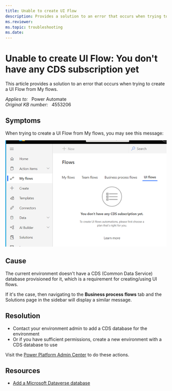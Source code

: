 ```yaml
---
title: Unable to create UI Flow
description: Provides a solution to an error that occurs when trying to create a UI Flow from My flows.
ms.reviewer: 
ms.topic: troubleshooting
ms.date: 
---
```

# Unable to create UI Flow: You don't have any CDS subscription yet

This article provides a solution to an error that occurs when trying to create a UI Flow from My flows.

_Applies to:_ &nbsp; Power Automate  
_Original KB number:_ &nbsp; 4553206

## Symptoms

When trying to create a UI Flow from My flows, you may see this message:

![Error when creating a UI Flow from My flows](./media/unable-create-ui-flow/error-occur-ui-flows.png)

## Cause

The current environment doesn't have a CDS (Common Data Service) database provisioned for it, which is a requirement for creating/using UI flows.

If it's the case, then navigating to the **Business process flows** tab and the Solutions page in the sidebar will display a similar message.

## Resolution

- Contact your environment admin to add a CDS database for the environment
- Or if you have sufficient permissions, create a new environment with a CDS database to use

Visit the [Power Platform Admin Center](https://admin.powerplatform.microsoft.com/environments) to do these actions.

## Resources

- [Add a Microsoft Dataverse database](/power-platform/admin/create-database)

